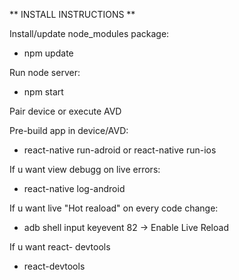 ** INSTALL INSTRUCTIONS **

Install/update node_modules package:
- npm update

Run node server:
- npm start

Pair device or execute AVD

Pre-build app in device/AVD:
- react-native run-adroid or react-native run-ios

If u want view debugg on live errors:
- react-native log-android

If u want live "Hot reaload" on every code change:
- adb shell input keyevent 82 -> Enable Live Reload

If u want react- devtools
- react-devtools